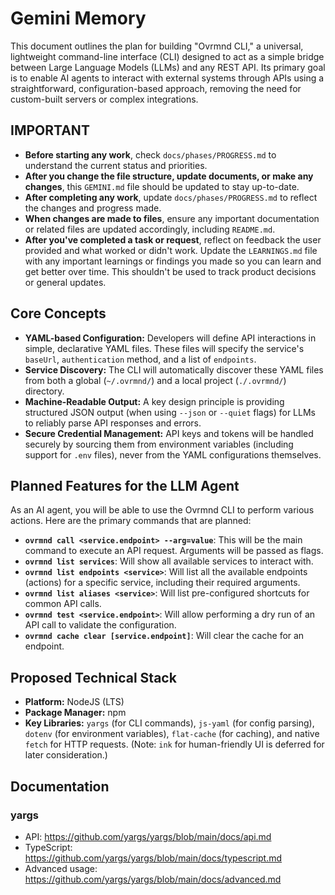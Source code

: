 # Gemini Memory

This document outlines the plan for building "Ovrmnd CLI," a universal, lightweight command-line interface (CLI) designed to act as a simple bridge between Large Language Models (LLMs) and any REST API. Its primary goal is to enable AI agents to interact with external systems through APIs using a straightforward, configuration-based approach, removing the need for custom-built servers or complex integrations.

## IMPORTANT

- **Before starting any work**, check `docs/phases/PROGRESS.md` to understand the current status and priorities.
- **After you change the file structure, update documents, or make any changes**, this `GEMINI.md` file should be updated to stay up-to-date.
- **After completing any work**, update `docs/phases/PROGRESS.md` to reflect the changes and progress made.
- **When changes are made to files**, ensure any important documentation or related files are updated accordingly, including `README.md`.
- **After you've completed a task or request**, reflect on feedback the user provided and what worked or didn't work. Update the `LEARNINGS.md` file with any important learnings or findings you made so you can learn and get better over time. This shouldn't be used to track product decisions or general updates.

## Core Concepts

- **YAML-based Configuration:** Developers will define API interactions in simple, declarative YAML files. These files will specify the service's `baseUrl`, `authentication` method, and a list of `endpoints`.
- **Service Discovery:** The CLI will automatically discover these YAML files from both a global (`~/.ovrmnd/`) and a local project (`./.ovrmnd/`) directory.
- **Machine-Readable Output:** A key design principle is providing structured JSON output (when using `--json` or `--quiet` flags) for LLMs to reliably parse API responses and errors.
- **Secure Credential Management:** API keys and tokens will be handled securely by sourcing them from environment variables (including support for `.env` files), never from the YAML configurations themselves.

## Planned Features for the LLM Agent

As an AI agent, you will be able to use the Ovrmnd CLI to perform various actions. Here are the primary commands that are planned:

- **`ovrmnd call <service.endpoint> --arg=value`**: This will be the main command to execute an API request. Arguments will be passed as flags.
- **`ovrmnd list services`**: Will show all available services to interact with.
- **`ovrmnd list endpoints <service>`**: Will list all the available endpoints (actions) for a specific service, including their required arguments.
- **`ovrmnd list aliases <service>`**: Will list pre-configured shortcuts for common API calls.
- **`ovrmnd test <service.endpoint>`**: Will allow performing a dry run of an API call to validate the configuration.
- **`ovrmnd cache clear [service.endpoint]`**: Will clear the cache for an endpoint.

## Proposed Technical Stack

- **Platform:** NodeJS (LTS)
- **Package Manager:** npm
- **Key Libraries:** `yargs` (for CLI commands), `js-yaml` (for config parsing), `dotenv` (for environment variables), `flat-cache` (for caching), and native `fetch` for HTTP requests. (Note: `ink` for human-friendly UI is deferred for later consideration.)

## Documentation

### yargs

- API: https://github.com/yargs/yargs/blob/main/docs/api.md
- TypeScript: https://github.com/yargs/yargs/blob/main/docs/typescript.md
- Advanced usage: https://github.com/yargs/yargs/blob/main/docs/advanced.md
